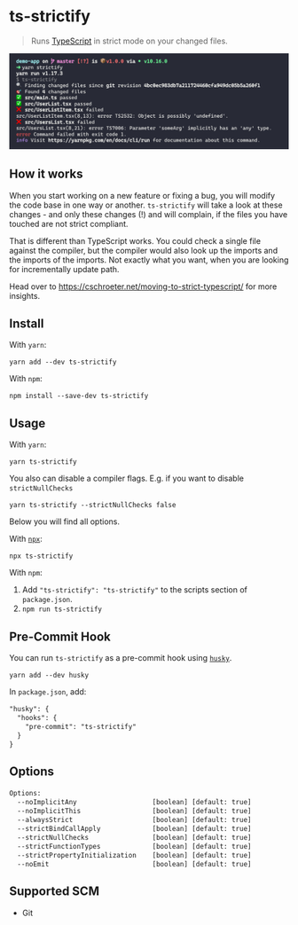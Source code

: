 # ts-strictify

> Runs [TypeScript](hhttp://www.typescriptlang.org/) in strict mode on your changed files.

![Demo](./docs/assets/preview.png)

## How it works

When you start working on a new feature or fixing a bug, you will modify the code base in one way or another. `ts-strictify` will take a look at these changes - and only these changes (!) and will complain, if the files you have touched are not strict compliant.

That is different than TypeScript works. You could check a single file against the compiler, but the compiler would also look up the imports and the imports of the imports. Not exactly what you want, when you are looking for incrementally update path.

Head over to https://cschroeter.net/moving-to-strict-typescript/ for more insights.

## Install

With `yarn`:

```shellsession
yarn add --dev ts-strictify
```

With `npm`:

```shellsession
npm install --save-dev ts-strictify
```

## Usage

With `yarn`:

```shellsession
yarn ts-strictify
```

You also can disable a compiler flags. E.g. if you want to disable `strictNullChecks`

```shellsession
yarn ts-strictify --strictNullChecks false
```

Below you will find all options.

With [`npx`](https://npm.im/npx):

```shellsession
npx ts-strictify
```

With `npm`:

1. Add `"ts-strictify": "ts-strictify"` to the scripts section of `package.json`.
2. `npm run ts-strictify`

## Pre-Commit Hook

You can run `ts-strictify` as a pre-commit hook using [`husky`](https://github.com/typicode/husky).

```shellstream
yarn add --dev husky
```

In `package.json`, add:

```
"husky": {
  "hooks": {
    "pre-commit": "ts-strictify"
  }
}
```

## Options

```
Options:
  --noImplicitAny                   [boolean] [default: true]
  --noImplicitThis                  [boolean] [default: true]
  --alwaysStrict                    [boolean] [default: true]
  --strictBindCallApply             [boolean] [default: true]
  --strictNullChecks                [boolean] [default: true]
  --strictFunctionTypes             [boolean] [default: true]
  --strictPropertyInitialization    [boolean] [default: true]
  --noEmit                          [boolean] [default: true]
```

## Supported SCM

- Git
